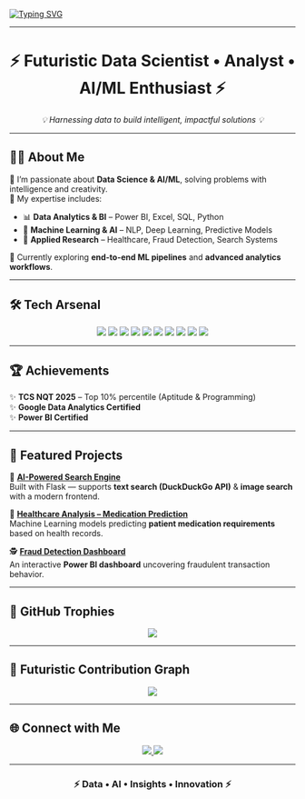 <!-- Typing Animation Banner -->
[![Typing SVG](https://readme-typing-svg.demolab.com?font=Share+Tech+Mono&size=28&duration=3000&pause=500&color=00F5FF&center=true&vCenter=true&width=1000&lines=Hey%2C+I'm+Aakaash+%F0%9F%91%8B;Data+Scientist+%7C+Data+Analyst+%7C+AI%2FML+Enthusiast;Transforming+Data+Into+Intelligence+%F0%9F%94%A5)](https://git.io/typing-svg)

---

<h1 align="center">
  ⚡ Futuristic Data Scientist • Analyst • AI/ML Enthusiast ⚡
</h1>

<p align="center">
  <em>💡 Harnessing data to build intelligent, impactful solutions 💡</em>  
</p>

---

## 👨‍🚀 About Me  

🔹 I’m passionate about **Data Science & AI/ML**, solving problems with intelligence and creativity.  
🔹 My expertise includes:  
- 📊 **Data Analytics & BI** – Power BI, Excel, SQL, Python  
- 🤖 **Machine Learning & AI** – NLP, Deep Learning, Predictive Models  
- 🧠 **Applied Research** – Healthcare, Fraud Detection, Search Systems  

🚀 Currently exploring **end-to-end ML pipelines** and **advanced analytics workflows**.  

---

## 🛠 Tech Arsenal  

<p align="center">
  
<!-- Futuristic Neon Badges -->
<img src="https://img.shields.io/badge/Python-0A192F?style=for-the-badge&logo=python&logoColor=00F5FF" />  
<img src="https://img.shields.io/badge/SQL-0A192F?style=for-the-badge&logo=postgresql&logoColor=FF6EC7" />  
<img src="https://img.shields.io/badge/R-0A192F?style=for-the-badge&logo=r&logoColor=39FF14" />  
<img src="https://img.shields.io/badge/Power%20BI-0A192F?style=for-the-badge&logo=powerbi&logoColor=FFD700" />  
<img src="https://img.shields.io/badge/Excel-0A192F?style=for-the-badge&logo=microsoftexcel&logoColor=7FFF00" />  

<img src="https://img.shields.io/badge/Pandas-0A192F?style=for-the-badge&logo=pandas&logoColor=00FFFF" />  
<img src="https://img.shields.io/badge/NumPy-0A192F?style=for-the-badge&logo=numpy&logoColor=FF00FF" />  
<img src="https://img.shields.io/badge/Scikit--learn-0A192F?style=for-the-badge&logo=scikitlearn&logoColor=FF4500" />  
<img src="https://img.shields.io/badge/Matplotlib-0A192F?style=for-the-badge&logo=plotly&logoColor=00FF7F" />  
<img src="https://img.shields.io/badge/Flask-0A192F?style=for-the-badge&logo=flask&logoColor=FF69B4" />  

</p>

---

## 🏆 Achievements  

✨ **TCS NQT 2025** – Top 10% percentile (Aptitude & Programming)  
✨ **Google Data Analytics Certified**  
✨ **Power BI Certified**  

---

## 🚀 Featured Projects  

🔮 **[AI-Powered Search Engine](https://github.com/yourusername/AI-Search-Engine)**  
Built with Flask — supports **text search (DuckDuckGo API)** & **image search** with a modern frontend.  

💊 **[Healthcare Analysis – Medication Prediction](https://github.com/yourusername/Healthcare-Analysis-Medication-Prediction)**  
Machine Learning models predicting **patient medication requirements** based on health records.  

🕵️ **[Fraud Detection Dashboard](https://github.com/yourusername/Fraud-Detection-Dashboard)**  
An interactive **Power BI dashboard** uncovering fraudulent transaction behavior.  

---

## 🏅 GitHub Trophies  
<p align="center">
  <img src="https://github-profile-trophy.vercel.app/?username=yourusername&theme=algolia&no-frame=true&margin-w=15&row=1" />
</p>

---

## 🐍 Futuristic Contribution Graph  
<p align="center">
  <img src="https://github.com/yourusername/yourusername/blob/output/github-contribution-grid-snake.svg" />
</p>

---

## 🌐 Connect with Me  

<p align="center">
  <a href="https://www.linkedin.com/in/aakaash-padhmanaban">
    <img src="https://img.shields.io/badge/LinkedIn-0A192F?style=for-the-badge&logo=linkedin&logoColor=00F5FF" />
  </a>
  <a href="mailto:aakaashpadhmanaban@gmail.com">
    <img src="https://img.shields.io/badge/Gmail-0A192F?style=for-the-badge&logo=gmail&logoColor=FF3131" />
  </a>
</p>

---

<h3 align="center">
  ⚡ Data • AI • Insights • Innovation ⚡  
</h3>
